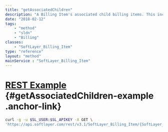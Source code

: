 ```yaml
---
title: "getAssociatedChildren"
description: "A Billing Item's associated child billing items. This includes 'floating' items that are not necessarily child billing items of this billing item."
date: "2018-02-12"
tags:
    - "method"
    - "sldn"
    - "Billing"
classes:
    - "SoftLayer_Billing_Item"
type: "reference"
layout: "method"
mainService : "SoftLayer_Billing_Item"
---
```


# [REST Example](#getAssociatedChildren-example) <a href="/article/rest/"><i class="fas fa-question"></i></a> {#getAssociatedChildren-example .anchor-link} 
```bash
curl -g -u $SL_USER:$SL_APIKEY -X GET \
'https://api.softlayer.com/rest/v3.1/SoftLayer_Billing_Item/{SoftLayer_Billing_ItemID}/getAssociatedChildren'
```
